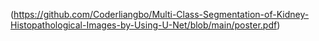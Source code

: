 (https://github.com/Coderliangbo/Multi-Class-Segmentation-of-Kidney-Histopathological-Images-by-Using-U-Net/blob/main/poster.pdf)
